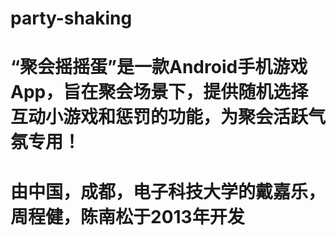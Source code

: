 # party-shaking
# “聚会摇摇蛋”是一款Android手机游戏App，旨在聚会场景下，提供随机选择互动小游戏和惩罚的功能，为聚会活跃气氛专用！
# 由中国，成都，电子科技大学的戴嘉乐，周程健，陈南松于2013年开发
